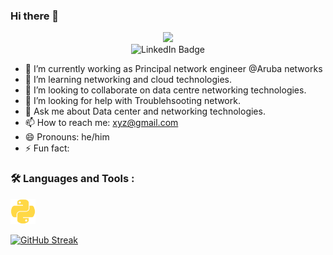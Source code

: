 ### Hi there 👋

<div id="header" align="center">
  <img src="https://media.giphy.com/media/v1.Y2lkPTc5MGI3NjExMzgwMTVmdzRkb2RzOW1kYXE0aG5vMjFyYmptMzZzdjZlMmRvemZocCZlcD12MV9pbnRlcm5hbF9naWZfYnlfaWQmY3Q9Zw/dWesBcTLavkZuG35MI/giphy.gif" width="300"/>
</div>



<div id="badges" align="center">
  <img src="https://img.shields.io/badge/LinkedIn-blue?style=for-the-badge&logo=linkedin&logoColor=white" alt="LinkedIn Badge"/>
</div>


- 🔭 I’m currently working as Principal network engineer @Aruba networks
- 🌱 I’m learning networking and cloud technologies.
- 👯 I’m looking to collaborate on data centre networking technologies.
- 🤔 I’m looking for help with Troublehsooting network.
- 💬 Ask me about Data center and networking technologies.
- 📫 How to reach me: xyz@gmail.com
- 😄 Pronouns: he/him
- ⚡ Fun fact: 


### :hammer_and_wrench: Languages and Tools :
<div>
<img src = "https://github.com/devicons/devicon/blob/master/icons/python/python-plain.svg" title="python" alt="Python" width="40" height="40"/>
</div>




[![GitHub Streak](http://github-readme-streak-stats.herokuapp.com?user=nb41041&theme=dark&background=000000)](https://git.io/streak-stats)
